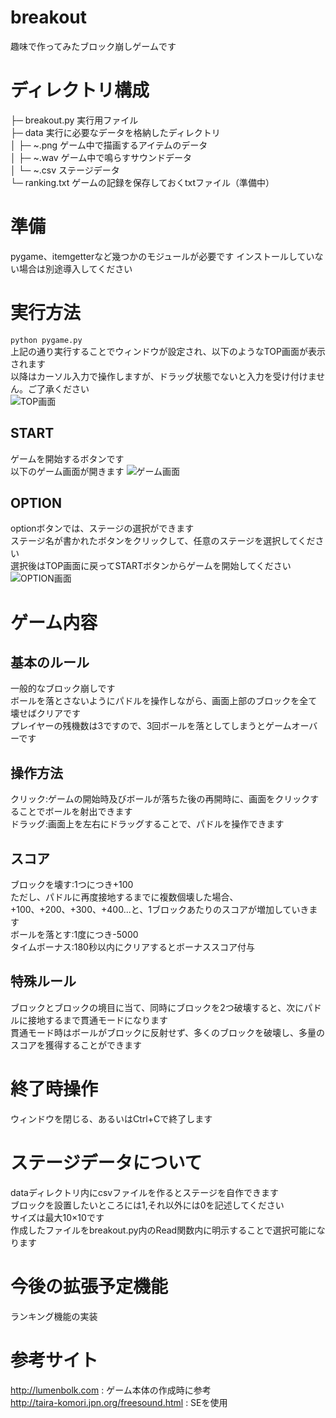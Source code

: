 # breakout
趣味で作ってみたブロック崩しゲームです

# ディレクトリ構成
├─ breakout.py 実行用ファイル  
├─ data 実行に必要なデータを格納したディレクトリ   
│ ├─ ~.png ゲーム中で描画するアイテムのデータ  
│ ├─ ~.wav ゲーム中で鳴らすサウンドデータ  
│ └─ ~.csv ステージデータ   
└─ ranking.txt ゲームの記録を保存しておくtxtファイル（準備中）  

# 準備
pygame、itemgetterなど幾つかのモジュールが必要です
インストールしていない場合は別途導入してください

# 実行方法    
`python pygame.py`  
上記の通り実行することでウィンドウが設定され、以下のようなTOP画面が表示されます  
以降はカーソル入力で操作しますが、ドラッグ状態でないと入力を受け付けません。ご了承ください  
![TOP画面](https://github.com/M-yuhki/breakout/blob/image/game_home.png)

## START
ゲームを開始するボタンです  
以下のゲーム画面が開きます
![ゲーム画面](https://github.com/M-yuhki/breakout/blob/image/game_main.png)
## OPTION
optionボタンでは、ステージの選択ができます  
ステージ名が書かれたボタンをクリックして、任意のステージを選択してください  
選択後はTOP画面に戻ってSTARTボタンからゲームを開始してください  
![OPTION画面](https://github.com/M-yuhki/breakout/blob/image/game_option.png)

# ゲーム内容
## 基本のルール
一般的なブロック崩しです  
ボールを落とさないようにパドルを操作しながら、画面上部のブロックを全て壊せばクリアです  
プレイヤーの残機数は3ですので、3回ボールを落としてしまうとゲームオーバーです

## 操作方法
クリック:ゲームの開始時及びボールが落ちた後の再開時に、画面をクリックすることでボールを射出できます  
ドラッグ:画面上を左右にドラッグすることで、パドルを操作できます

## スコア
ブロックを壊す:1つにつき+100  
ただし、パドルに再度接地するまでに複数個壊した場合、+100、+200、+300、+400...と、1ブロックあたりのスコアが増加していきます  
ボールを落とす:1度につき-5000  
タイムボーナス:180秒以内にクリアするとボーナススコア付与

## 特殊ルール
ブロックとブロックの境目に当て、同時にブロックを2つ破壊すると、次にパドルに接地するまで貫通モードになります  
貫通モード時はボールがブロックに反射せず、多くのブロックを破壊し、多量のスコアを獲得することができます

# 終了時操作
ウィンドウを閉じる、あるいはCtrl+Cで終了します

# ステージデータについて
dataディレクトリ内にcsvファイルを作るとステージを自作できます  
ブロックを設置したいところには1,それ以外には0を記述してください  
サイズは最大10×10です  
作成したファイルをbreakout.py内のRead関数内に明示することで選択可能になります  

# 今後の拡張予定機能
ランキング機能の実装  

# 参考サイト
http://lumenbolk.com : ゲーム本体の作成時に参考  
http://taira-komori.jpn.org/freesound.html : SEを使用

